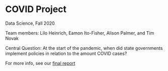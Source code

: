# COVID Project

Data Science, Fall 2020

Team members: Lilo Heinrich, Eamon Ito-Fisher, Alison Palmer, and Tim Novak

Central Question: At the start of the pandemic, when did state governments implement policies in relation to the amount COVID cases?

For more info, see our [final report](https://github.com/liloheinrich/COVID_DS/blob/main/final_report.md)
